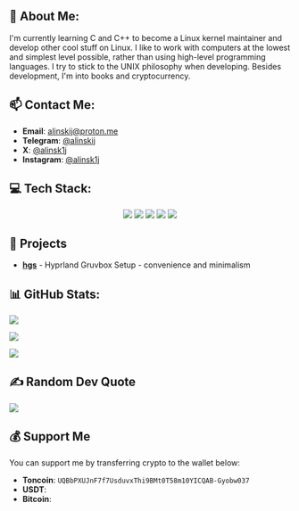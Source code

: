 ## 💫 About Me:
I'm currently learning C and C++ to become a Linux kernel maintainer and develop other cool stuff on Linux. I like to work with computers at the lowest and simplest level possible, rather than using high-level programming languages. I try to stick to the UNIX philosophy when developing. Besides development, I'm into books and cryptocurrency.  

## 📫 Contact Me:
- **Email**: alinskij@proton.me  
- **Telegram**: [@alinskij](https://t.me/alinskij)  
- **X**: [@alinsk1j](https://x.com/alinsk1j)  
- **Instagram**: [@alinsk1j](https://instagram.com/alinsk1j)  

## 💻 Tech Stack:
<p align="center">
  <img src="https://img.shields.io/badge/c-%2300599C.svg?style=for-the-badge&logo=c&logoColor=white" />  
  <img src="https://img.shields.io/badge/c++-%2300599C.svg?style=for-the-badge&logo=c%2B%2B&logoColor=white" />  
  <img src="https://img.shields.io/badge/bash_script-%23121011.svg?style=for-the-badge&logo=gnu-bash&logoColor=white" />  
  <img src="https://img.shields.io/badge/Linux-FCC624?style=for-the-badge&logo=linux&logoColor=white" />  
  <img src="https://img.shields.io/badge/Git-F05032?style=for-the-badge&logo=git&logoColor=white" />
</p>  

## 🚀 Projects
- **[hgs](https://github.com/alinskij/hgs)** - Hyprland Gruvbox Setup - convenience and minimalism  

## 📊 GitHub Stats:
![](https://github-readme-stats.vercel.app/api?username=alinskij&theme=tokyonight&hide_border=true&include_all_commits=false&count_private=false)<br/>  

![](https://nirzak-streak-stats.vercel.app/?user=alinskij&theme=tokyonight&hide_border=true)<br/>  

![](https://github-readme-stats.vercel.app/api/top-langs/?username=alinskij&theme=tokyonight&hide_border=true&include_all_commits=false&count_private=false&layout=compact)  

## ✍️ Random Dev Quote
![](https://quotes-github-readme.vercel.app/api?type=horizontal&theme=tokyonight)  

## 💰 Support Me
You can support me by transferring crypto to the wallet below:  
- **Toncoin**: `UQBbPXUJnF7f7UsduvxThi9BMt0T58m10YICQAB-Gyobw037`
- **USDT**:
- **Bitcoin**:
